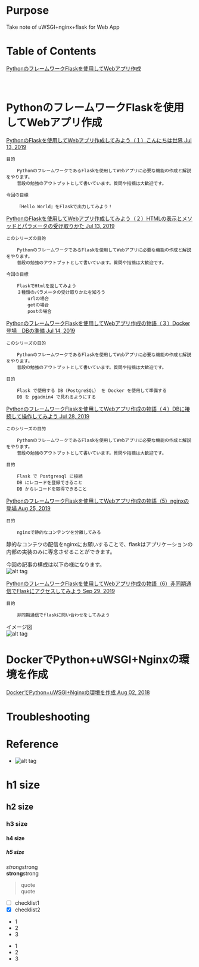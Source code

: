 # Purpose
Take note of uWSGI+nginx+flask for Web App  

# Table of Contents  
[PythonのフレームワークFlaskを使用してWebアプリ作成]()  
[]()  
[]()  
[]()  

# PythonのフレームワークFlaskを使用してWebアプリ作成  

[PythonのFlaskを使用してWebアプリ作成してみよう（１）こんにちは世界 Jul 13, 2019 ]()  
```
目的

    PythonのフレームワークであるFlaskを使用してWebアプリに必要な機能の作成と解説をやります。
    普段の勉強のアウトプットとして書いています。質問や指摘は大歓迎です。

今回の目標

    『Hello World』をFlaskで出力してみよう！
```

[PythonのFlaskを使用してWebアプリ作成してみよう（２）HTMLの表示とメソッドとパラメータの受け取りかた Jul 13, 2019]()  
```
このシリーズの目的

    PythonのフレームワークであるFlaskを使用してWebアプリに必要な機能の作成と解説をやります。
    普段の勉強のアウトプットとして書いています。質問や指摘は大歓迎です。

今回の目標

    FlaskでHtmlを返してみよう
    ３種類のパラメータの受け取りかたを知ろう
        urlの場合
        getの場合
        postの場合
```

[PythonのフレームワークFlaskを使用してWebアプリ作成の物語（３）Docker登場　DBの準備 Jul 14, 2019]()  
```
このシリーズの目的

    PythonのフレームワークであるFlaskを使用してWebアプリに必要な機能の作成と解説をやります。
    普段の勉強のアウトプットとして書いています。質問や指摘は大歓迎です。

目的

    Flask で使用する DB（PostgreSQL） を Docker を使用して準備する
    DB を pgadmin4 で見れるようにする
```

[PythonのフレームワークFlaskを使用してWebアプリ作成の物語（４）DBに接続して操作してみよう Jul 28, 2019]()  
```
このシリーズの目的

    PythonのフレームワークであるFlaskを使用してWebアプリに必要な機能の作成と解説をやります。
    普段の勉強のアウトプットとして書いています。質問や指摘は大歓迎です。

目的

    Flask で Postgresql に接続
    DB にレコードを登録できること
    DB からレコードを取得できること
```

[PythonのフレームワークFlaskを使用してWebアプリ作成の物語（5）nginxの登場  Aug 25, 2019]()  
```
目的

    nginxで静的なコンテンツを分離してみる
```
静的なコンテツの配信をnginxにお願いすることで、flaskはアプリケーションの内部の実装のみに専念させることができます。  

今回の記事の構成は以下の様になります。  
![alt tag](https://qiita-user-contents.imgix.net/https%3A%2F%2Fqiita-image-store.s3.ap-northeast-1.amazonaws.com%2F0%2F190554%2Fa4902fbd-a85d-2614-0ad8-f9cb1806fe77.png?ixlib=rb-1.2.2&auto=compress%2Cformat&gif-q=60&w=1400&fit=max&s=86d41e8a8e5d1b1951c572d4093aa9fd)  


[PythonのフレームワークFlaskを使用してWebアプリ作成の物語（6）非同期通信でFlaskにアクセスしてみよう  Sep 29, 2019](https://qiita.com/penpenta/items/15223262b1e146cf8474)  
```
目的

    非同期通信でflaskに問い合わせをしてみよう
```

イメージ図  
![alt tag](https://qiita-user-contents.imgix.net/https%3A%2F%2Fqiita-image-store.s3.ap-northeast-1.amazonaws.com%2F0%2F190554%2F246efd72-91b2-9b00-03fa-ff501e3f38ce.png?ixlib=rb-1.2.2&auto=compress%2Cformat&gif-q=60&w=1400&fit=max&s=762f66b29165375fa3ebf45e5e217972)  


# DockerでPython+uWSGI+Nginxの環境を作成  
[DockerでPython+uWSGI+Nginxの環境を作成 Aug 02, 2018](https://qiita.com/hiroykam/items/748c3fab31c616994db9)  


# Troubleshooting


# Reference


* []()
![alt tag]()  

# h1 size

## h2 size

### h3 size

#### h4 size

##### h5 size

*strong*strong  
**strong**strong  

> quote  
> quote

- [ ] checklist1
- [x] checklist2

* 1
* 2
* 3

- 1
- 2
- 3
